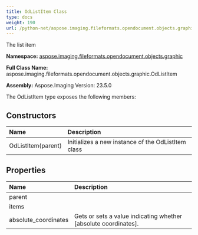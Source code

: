 ```yaml
---
title: OdListItem Class
type: docs
weight: 190
url: /python-net/aspose.imaging.fileformats.opendocument.objects.graphic/odlistitem/
---
```


The list item

**Namespace:** [aspose.imaging.fileformats.opendocument.objects.graphic](/imaging/python-net/aspose.imaging.fileformats.opendocument.objects.graphic/)

**Full Class Name:** aspose.imaging.fileformats.opendocument.objects.graphic.OdListItem

**Assembly:**  Aspose.Imaging Version: 23.5.0

The OdListItem type exposes the following members:
## **Constructors**
|**Name**|**Description**|
| :- | :- |
|OdListItem(parent)|Initializes a new instance of the OdListItem class|
## **Properties**
|**Name**|**Description**|
| :- | :- |
|parent|  |
|items|  |
|absolute_coordinates|Gets or sets a value indicating whether [absolute coordinates].|

